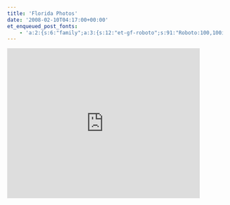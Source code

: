 ```yaml
---
title: 'Florida Photos'
date: '2008-02-10T04:17:00+00:00'
et_enqueued_post_fonts:
    - 'a:2:{s:6:"family";a:3:{s:12:"et-gf-roboto";s:91:"Roboto:100,100italic,300,300italic,regular,italic,500,500italic,700,700italic,900,900italic";s:22:"et-gf-roboto-condensed";s:59:"Roboto+Condensed:300,300italic,regular,italic,700,700italic";s:17:"et-gf-roboto-slab";s:51:"Roboto+Slab:100,200,300,regular,500,600,700,800,900";}s:6:"subset";a:7:{i:0;s:9:"latin-ext";i:1;s:5:"greek";i:2;s:9:"greek-ext";i:3;s:10:"vietnamese";i:4;s:8:"cyrillic";i:5;s:5:"latin";i:6;s:12:"cyrillic-ext";}}'
---
```


<iframe frameborder="0" height="350" src="http://www.flickr.com/slideShow/index.gne?group_id=&user_id=81289351@N00&set_id=&text=" width="450"></iframe>